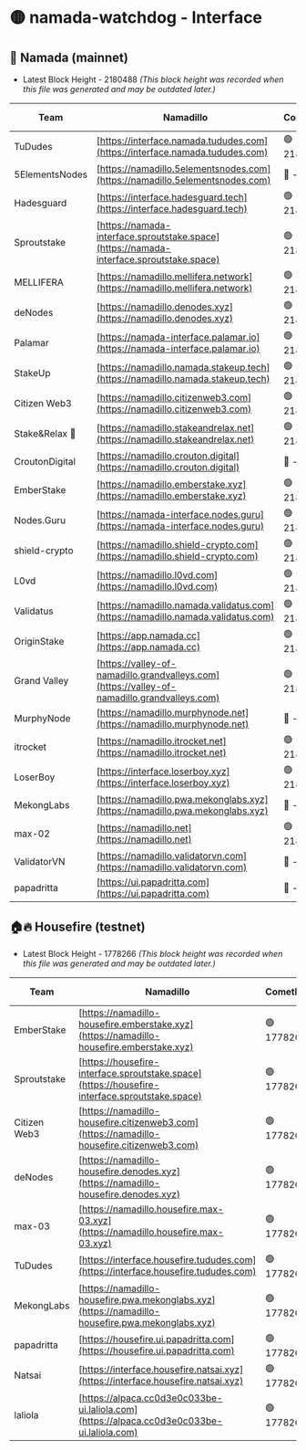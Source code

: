 # 🟡 namada-watchdog - Interface

## 🚀 Namada (mainnet)
- Latest Block Height - 2180488 *(This block height was recorded when this file was generated and may be outdated later.)*

| Team | Namadillo | CometBFT | Indexer | MASP Indexer |
|-|-|-|-|-|
| TuDudes | [https://interface.namada.tududes.com](https://interface.namada.tududes.com) | 🟢 2180468 | 🟢 2180468 | 🔴 1862754 |
| 5ElementsNodes | [https://namadillo.5elementsnodes.com](https://namadillo.5elementsnodes.com) | 🔴 - | 🔴 - | 🔴 - |
| Hadesguard | [https://interface.hadesguard.tech](https://interface.hadesguard.tech) | 🟢 2180469 | 🟢 2180469 | 🔴 1862832 |
| Sproutstake | [https://namada-interface.sproutstake.space](https://namada-interface.sproutstake.space) | 🟢 2180470 | 🟢 2180470 | 🔴 663443 |
| MELLIFERA | [https://namadillo.mellifera.network](https://namadillo.mellifera.network) | 🟢 2180471 | 🟢 2180471 | 🔴 1650452 |
| deNodes | [https://namadillo.denodes.xyz](https://namadillo.denodes.xyz) | 🟢 2180471 | 🟢 2180471 | 🔴 1772816 |
| Palamar | [https://namada-interface.palamar.io](https://namada-interface.palamar.io) | 🟢 2180472 | 🟢 2180472 | 🔴 1522623 |
| StakeUp | [https://namadillo.namada.stakeup.tech](https://namadillo.namada.stakeup.tech) | 🟢 2180472 | 🟢 2180472 | 🔴 1591634 |
| Citizen Web3 | [https://namadillo.citizenweb3.com](https://namadillo.citizenweb3.com) | 🟢 2180473 | 🟢 2180472 | 🔴 1063502 |
| Stake&Relax 🦥 | [https://namadillo.stakeandrelax.net](https://namadillo.stakeandrelax.net) | 🟢 2180473 | 🟢 2180473 | 🔴 1700941 |
| CroutonDigital | [https://namadillo.crouton.digital](https://namadillo.crouton.digital) | 🔴 - | 🔴 - | 🔴 2175999 |
| EmberStake | [https://namadillo.emberstake.xyz](https://namadillo.emberstake.xyz) | 🟢 2180476 | 🟢 2180476 | 🔴 1843816 |
| Nodes.Guru | [https://namada-interface.nodes.guru](https://namada-interface.nodes.guru) | 🟢 2180476 | 🟢 2180476 | 🟢 2180477 |
| shield-crypto | [https://namadillo.shield-crypto.com](https://namadillo.shield-crypto.com) | 🟢 2180477 | 🟢 2180476 | 🔴 1519873 |
| L0vd | [https://namadillo.l0vd.com](https://namadillo.l0vd.com) | 🟢 2180477 | 🔴 2179698 | 🔴 - |
| Validatus | [https://namadillo.namada.validatus.com](https://namadillo.namada.validatus.com) | 🟢 2180480 | 🔴 2179698 | 🔴 2177377 |
| OriginStake | [https://app.namada.cc](https://app.namada.cc) | 🟢 2180480 | 🟢 2180480 | 🔴 1863289 |
| Grand Valley | [https://valley-of-namadillo.grandvalleys.com](https://valley-of-namadillo.grandvalleys.com) | 🟢 2180481 | 🔴 - | 🔴 - |
| MurphyNode | [https://namadillo.murphynode.net](https://namadillo.murphynode.net) | 🔴 - | 🔴 - | 🔴 - |
| itrocket | [https://namadillo.itrocket.net](https://namadillo.itrocket.net) | 🟢 2180487 | 🟢 2180487 | 🔴 1704423 |
| LoserBoy | [https://interface.loserboy.xyz](https://interface.loserboy.xyz) | 🟢 2180487 | 🟢 2180487 | 🔴 1863568 |
| MekongLabs | [https://namadillo.pwa.mekonglabs.xyz](https://namadillo.pwa.mekonglabs.xyz) | 🔴 - | 🔴 - | 🔴 - |
| max-02 | [https://namadillo.net](https://namadillo.net) | 🟢 2180488 | 🟢 2180488 | 🔴 1863596 |
| ValidatorVN | [https://namadillo.validatorvn.com](https://namadillo.validatorvn.com) | 🔴 - | 🔴 - | 🔴 - |
| papadritta | [https://ui.papadritta.com](https://ui.papadritta.com) | 🔴 - | 🔴 - | 🔴 - |

## 🏠🔥 Housefire (testnet)
- Latest Block Height - 1778266 *(This block height was recorded when this file was generated and may be outdated later.)*

| Team | Namadillo | CometBFT | Indexer | MASP Indexer |
|-|-|-|-|-|
| EmberStake | [https://namadillo-housefire.emberstake.xyz](https://namadillo-housefire.emberstake.xyz) | 🟢 1778263 | 🟢 1778263 | 🟢 1778263 |
| Sproutstake | [https://housefire-interface.sproutstake.space](https://housefire-interface.sproutstake.space) | 🟢 1778263 | 🟢 1778263 | 🟢 1778263 |
| Citizen Web3 | [https://namadillo-housefire.citizenweb3.com](https://namadillo-housefire.citizenweb3.com) | 🟢 1778264 | 🟢 1778264 | 🟢 1778264 |
| deNodes | [https://namadillo-housefire.denodes.xyz](https://namadillo-housefire.denodes.xyz) | 🟢 1778264 | 🟢 1778264 | 🟢 1778264 |
| max-03 | [https://namadillo.housefire.max-03.xyz](https://namadillo.housefire.max-03.xyz) | 🟢 1778265 | 🟢 1778265 | 🟢 1778265 |
| TuDudes | [https://interface.housefire.tududes.com](https://interface.housefire.tududes.com) | 🟢 1778265 | 🟢 1778265 | 🟢 1778265 |
| MekongLabs | [https://namadillo-housefire.pwa.mekonglabs.xyz](https://namadillo-housefire.pwa.mekonglabs.xyz) | 🟢 1778265 | 🟢 1778265 | 🟢 1778265 |
| papadritta | [https://housefire.ui.papadritta.com](https://housefire.ui.papadritta.com) | 🟢 1778266 | 🟢 1778265 | 🟢 1778265 |
| Natsai | [https://interface.housefire.natsai.xyz](https://interface.housefire.natsai.xyz) | 🟢 1778266 | 🟢 1778266 | 🟢 1778266 |
| laliola | [https://alpaca.cc0d3e0c033be-ui.laliola.com](https://alpaca.cc0d3e0c033be-ui.laliola.com) | 🟢 1778266 | 🟢 1778266 | 🟢 1778266 |

